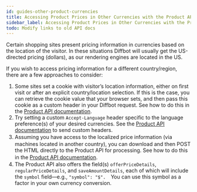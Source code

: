 ```yaml
---
id: guides-other-product-currencies
title: Accessing Product Prices in Other Currencies with the Product API
sidebar_label: Accessing Product Prices in Other Currencies with the Product API
todo: Modify links to old API docs
---
```


<div class="entry-content">
		<p>Certain shopping sites present pricing information in currencies based on the location of the visitor. In these situations Diffbot will usually get the US-directed pricing (dollars), as our rendering engines are located in the US.</p>
<p>If you wish to access pricing information for a different country/region, there are a few approaches to consider:</p>
<ol>
<li>Some sites set a cookie with visitor’s location information, either on first visit or after an explicit country/location selection. If this is the case, you can retrieve the cookie value that your browser sets, and then pass this cookie as a custom header in your Diffbot request. See how to do this in the <a title="Diffbot Documentation: Product API" href="https://diffbot.com/dev/docs/product/#authenticating">Product API documentation</a>.</li>
<li>Try setting a custom <code>Accept-Language</code> header specific to the language preference(s) of your desired currencies. See the <a href="http://www.diffbot.com/dev/docs/product/#customheaders" target="_blank">Product API documentation</a> to send custom headers.</li>
<li><span style="line-height: 1.5em;">Assuming you have access to the localized price information (via machines located in another country), you can download and then POST the HTML directly to the Product API for processing. See how to do this in the <a title="Diffbot Documentation: Product API: Posting content" href="https://diffbot.com/dev/docs/product/#posting">Product API documentation</a>.</span></li>
<li>The Product API also offers the field(s) <code>offerPriceDetails</code>, <code>regularPriceDetails</code>, and <code>saveAmountDetails</code>, each of which will include the <code>symbol</code> field—e.g., <code>"symbol": "$".  </code>You can use this symbol as a factor in your own currency conversion.</li>
</ol>
			</div>
